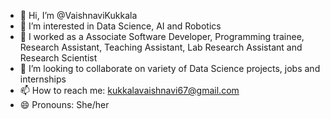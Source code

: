 - 👋 Hi, I’m @VaishnaviKukkala
- 👀 I’m interested in Data Science, AI and Robotics
- 🌱 I worked as a Associate Software Developer, Programming trainee, Research Assistant, Teaching Assistant, Lab Research Assistant and Research Scientist
- 💞️ I’m looking to collaborate on variety of Data Science projects, jobs and internships 
- 📫 How to reach me: kukkalavaishnavi67@gmail.com
- 😄 Pronouns: She/her 
  

<!---
Vaishnavi071220/Vaishnavi071220 is a ✨ special ✨ repository because its `README.md` (this file) appears on your GitHub profile.
You can click the Preview link to take a look at your changes.
--->
